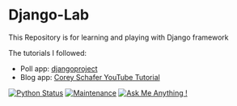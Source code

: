 Django-Lab
===========

This Repository is for learning and playing with Django framework

The tutorials I followed:
* Poll app: [djangoproject](https://docs.djangoproject.com/en/3.1/intro/tutorial01/)
* Blog app: [Corey Schafer YouTube Tutorial](https://www.youtube.com/watch?v=UmljXZIypDc&list=PL-osiE80TeTtoQCKZ03TU5fNfx2UY6U4p&index=1&ab_channel=CoreySchafer)

[![Python Status](https://github.com/liornoy/Django-Lab/actions/workflows/python-app.yml/badge.svg)](https://github.com/liornoy/Django-Lab/actions/workflows/python-app.yml)
[![Maintenance](https://img.shields.io/badge/Maintained%3F-yes-green.svg)](https://GitHub.com/liornoy/Django-Lab/graphs/commit-activity)
[![Ask Me Anything !](https://img.shields.io/badge/Ask%20me-anything-1abc9c.svg)](https://GitHub.com/liornoy)
